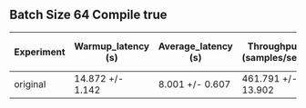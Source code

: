 ## Batch Size 64 Compile true

| Experiment | Warmup_latency (s) | Average_latency (s) | Throughput (samples/sec) | GPU Utilization (%) |
| ---------- | ------------------ | ------------------- | ------------------------ | ------------------- |
| original | 14.872 +/- 1.142 | 8.001 +/- 0.607 | 461.791 +/- 13.902 | 46.577 +/- 3.598 |
